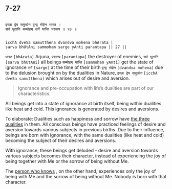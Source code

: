 ## 7-27


```shloka-sa

इच्छा द्वेष समुत्थेन द्वन्द्व मोहेन भारत ।
सर्व भूतानि सम्मोहम् सर्गे यान्ति परन्तप ॥ २७ ॥

```
```shloka-sa-hk

icchA dveSa samutthena dvandva mohena bhArata |
sarva bhUtAni sammoham sarge yAnti parantapa || 27 ||

```
`भारत` `[bhArata]` Arjuna, `परन्तप` `[parantapa]` the destroyer of enemies, `सर्व भूतानि` `[sarva bhUtAni]` all beings `सम्मोहम् यान्ति` `[sammoham yAnti]` get the state of ignorance `सर्गे` `[sarge]` at the time of their birth `द्वन्द्व मोहेन` `[dvandva mohena]` due to the delusion brought on by the dualities in Nature, `इच्छा द्वेष समुत्थेन` `[icchA dveSa samutthena]` which arises out of desire and aversion.


<a name='applnote_130'></a>
> Ignorance and pre-occupation with life’s dualities are part of our characteristics.



All beings get into a state of ignorance at birth itself, being within dualities like heat and cold. This ignorance is generated by desires and aversions. 

<a name='dvandva_dualities'></a>
To elaborate: Dualities such as happiness and sorrow have 
[the three qualities](satva_rajas_tamas)
 in them. All conscious beings have practiced feelings of desire and aversion towards various subjects in previous births. Due to their influence, beings are born with ignorance, with the same dualities (like heat and cold) becoming the subject of their desires and aversions. 

With ignorance, these beings get deluded - desire and aversion towards various subjects becomes their character, instead of experiencing the joy of being together with Me or the sorrow of being without Me. 

The 
[person who knows](jnAnI)
, on the other hand, experiences only the joy of being with Me and the sorrow of being without Me. Nobody is born with that character.



